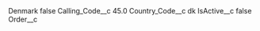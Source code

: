 <?xml version="1.0" encoding="UTF-8"?>
<CustomMetadata xmlns="http://soap.sforce.com/2006/04/metadata" xmlns:xsi="http://www.w3.org/2001/XMLSchema-instance" xmlns:xsd="http://www.w3.org/2001/XMLSchema">
    <label>Denmark</label>
    <protected>false</protected>
    <values>
        <field>Calling_Code__c</field>
        <value xsi:type="xsd:double">45.0</value>
    </values>
    <values>
        <field>Country_Code__c</field>
        <value xsi:type="xsd:string">dk</value>
    </values>
    <values>
        <field>IsActive__c</field>
        <value xsi:type="xsd:boolean">false</value>
    </values>
    <values>
        <field>Order__c</field>
        <value xsi:nil="true"/>
    </values>
</CustomMetadata>
